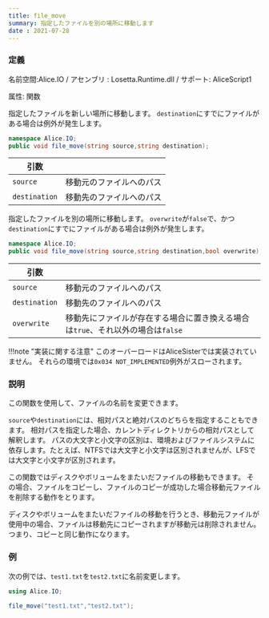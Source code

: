 ```yaml
---
title: file_move
summary: 指定したファイルを別の場所に移動します
date : 2021-07-28
---
```

### 定義
名前空間:Alice.IO / アセンブリ : Losetta.Runtime.dll / サポート: AliceScript1

属性: 関数

指定したファイルを新しい場所に移動します。
`destination`にすでにファイルがある場合は例外が発生します。

```cs title="AliceScript"
namespace Alice.IO;
public void file_move(string source,string destination);
```

|引数| |
|-|-|
|`source`|移動元のファイルへのパス|
|`destination`|移動先のファイルへのパス|

指定したファイルを別の場所に移動します。
`overwrite`が`false`で、かつ`destination`にすでにファイルがある場合は例外が発生します。

```cs title="AliceScript"
namespace Alice.IO;
public void file_move(string source,string destination,bool overwrite);
```

|引数| |
|-|-|
|`source`|移動元のファイルへのパス|
|`destination`|移動先のファイルへのパス|
|`overwrite`|移動先にファイルが存在する場合に置き換える場合は`true`、それ以外の場合は`false`|

!!!note "実装に関する注意"
    このオーバーロードはAliceSisterでは実装されていません。
    それらの環境では`0x034 NOT_IMPLEMENTED`例外がスローされます。

### 説明
この関数を使用して、ファイルの名前を変更できます。

`source`や`destination`には、相対パスと絶対パスのどちらを指定することもできます。
相対パスを指定した場合、カレントディレクトリからの相対パスとして解釈します。
パスの大文字と小文字の区別は、環境およびファイルシステムに依存します。たとえば、NTFSでは大文字と小文字は区別されませんが、LFSでは大文字と小文字が区別されます。

この関数ではディスクやボリュームをまたいだファイルの移動もできます。
その場合、ファイルをコピーし、ファイルのコピーが成功した場合移動元ファイルを削除する動作をとります。

ディスクやボリュームをまたいだファイルの移動を行うとき、移動元ファイルが使用中の場合、ファイルは移動先にコピーされますが移動元は削除されません。つまり、コピーと同じ動作になります。


### 例
次の例では、`test1.txt`を`test2.txt`に名前変更します。

```cs title="AliceScript"
using Alice.IO;

file_move("test1.txt","test2.txt");
```